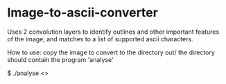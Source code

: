 # Image-to-ascii-converter
Uses 2 convolution layers to identify outlines and other important features of the image, and matches to a list of supported ascii characters.

How to use:
copy the image to convert to the directory out/
the directory should contain the program 'analyse'

$ ./analyse <<filename>>
